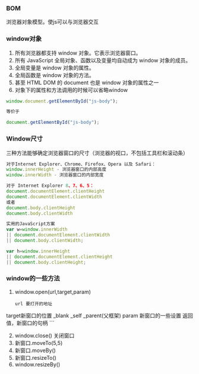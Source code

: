 ### BOM
浏览器对象模型。使js可以与浏览器交互

### window对象

1. 所有浏览器都支持 window 对象。它表示浏览器窗口。
2. 所有 JavaScript 全局对象、函数以及变量均自动成为 window 对象的成员。
3. 全局变量是 window 对象的属性。
4. 全局函数是 window 对象的方法。
5. 甚至 HTML DOM 的 document 也是 window 对象的属性之一
6. 对象下的属性和方法调用的时候可以省略window

```js
window.document.getElementById("js-body");

等价于

document.getElementById("js-body");
```

### Window尺寸
三种方法能够确定浏览器窗口的尺寸（浏览器的视口，不包括工具栏和滚动条）

```js
对于Internet Explorer、Chrome、Firefox、Opera 以及 Safari：
window.innerHeight - 浏览器窗口的内部高度
window.innerWidth - 浏览器窗口的内部宽度

对于 Internet Explorer 8、7、6、5：
document.documentElement.clientHeight
document.documentElement.clientWidth
或者
document.body.clientHeight
document.body.clientWidth

实用的JavaScript方案
var w=window.innerWidth
|| document.documentElement.clientWidth
|| document.body.clientWidth;

var h=window.innerHeight
|| document.documentElement.clientHeight
|| document.body.clientHeight;

```

### window的一些方法

1. window.open(url,target,param)
    
    ```
    url 要打开的地址
    target新窗口的位置 _blank  _self  _parent(父框架)
    param 新窗口的一些设置
    返回值，新窗口的句柄
    ```

2. window.close() 关闭窗口
3. 新窗口.moveTo(5,5)
4. 新窗口.moveBy()
5. 新窗口.resizeTo()
6. window.resizeBy()


